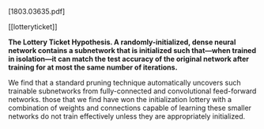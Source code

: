[1803.03635.pdf]

[[lotteryticket]] 


**The Lottery Ticket Hypothesis. A randomly-initialized, dense neural network contains a subnetwork that is initialized such that—when trained in isolation—it can match the test accuracy of the original network after training for at most the same number of iterations.**


We find that a standard pruning technique automatically uncovers such trainable subnetworks from fully-connected and convolutional feed-forward networks.
those that we find have won the initialization lottery with a combination of weights and connections capable of learning
these smaller networks do not train effectively unless they are appropriately initialized.